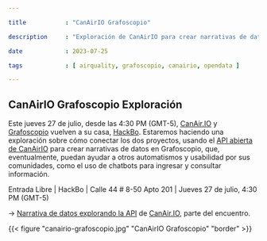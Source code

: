 ```yaml
---

title           : "CanAirIO Grafoscopio"

description     : "Exploración de CanAirIO para crear narrativas de datos en Grafoscopio"

date            : 2023-07-25

tags            : [ airquality, grafoscopio, canairio, opendata ]

---
```


## CanAirIO Grafoscopio Exploración

Este jueves 27 de julio, desde las 4:30 PM (GMT-5), [CanAir.IO](https://canair.io) y [Grafoscopio](https://mutabit.com/grafoscopio) vuelven a su casa, [HackBo](https://hackbo.org/). Estaremos haciendo una exploración sobre cómo conectar los dos proyectos, usando el [API abierta de CanAirIO](https://canair.io/docs/mobile_api_en.html) para crear narrativas de datos en Grafoscopio, que, eventualmente, puedan ayudar a otros automatismos y usabilidad por sus comunidades, como el uso de chatbots para ingresar y consultar información.

Entrada Libre | HackBo | Calle 44 # 8-50 Apto 201 | Jueves 27 de julio, 4:30 PM (GMT-5)

→ [Narrativa de datos explorando la API](https://mutabit.com/repos.fossil/mutabit/doc/tip/wiki/es/canairio--bsz8m.md.html) 
de [CanAir.IO](https://canair.io), parte del encuentro.   

{{< figure "canairio-grafoscopio.jpg" "CanAirIO Grafoscopio" "border" >}}


